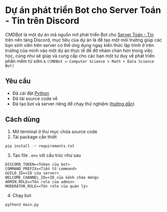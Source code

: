 # Dự án phát triển Bot cho Server Toán - Tin trên Discord
CMDBot là một dự án mã nguồn mở phát triển Bot cho [Server Toán - Tin](https://discord.gg/bfhvzcJd) trên nền tảng Discord, mục tiêu của dự án là để tạo một môi trường giúp các bạn sinh viên trên server có thể ứng dụng ngay kiến thức lập trình ở trên trường của mình vào một dự án thực tế để đỡ nhàm chán hơn trong việc học, cũng như sẽ giúp và cung cấp cho các bạn một tư duy về phát triển phần mềm từ sớm.s
`(CMDBot = Computer Science + Math + Data Science Bot)`

## Yêu cầu
- Đã cài đặt [Python](https://www.python.org)
- Đã tải source code về
- Đã tạo bot và server riêng để chạy thử nghiệm ([hướng dẫn](https://realpython.com/how-to-make-a-discord-bot-python/))

## Cách dùng
1. Mở terminal ở thư mục chứa source code
2. Tải package cần thiết
```bash
pip install -r requirements.txt
```
3. Tạo file `.env` với cấu trúc như sau
```
DISCORD_TOKEN=<Token của bot>
COMMAND_PREFIX=<Tiền tố command>
GUILD_ID=<ID của server>
WELCOME_CHANNEL_ID=<ID của kênh chào mừng>
ADMIN_ROLE=<Tên role của admin>
MODERATOR_ROLE=<Tên role của quản lý>
```
4. Chạy bot
```bash
python3 main.py
```
